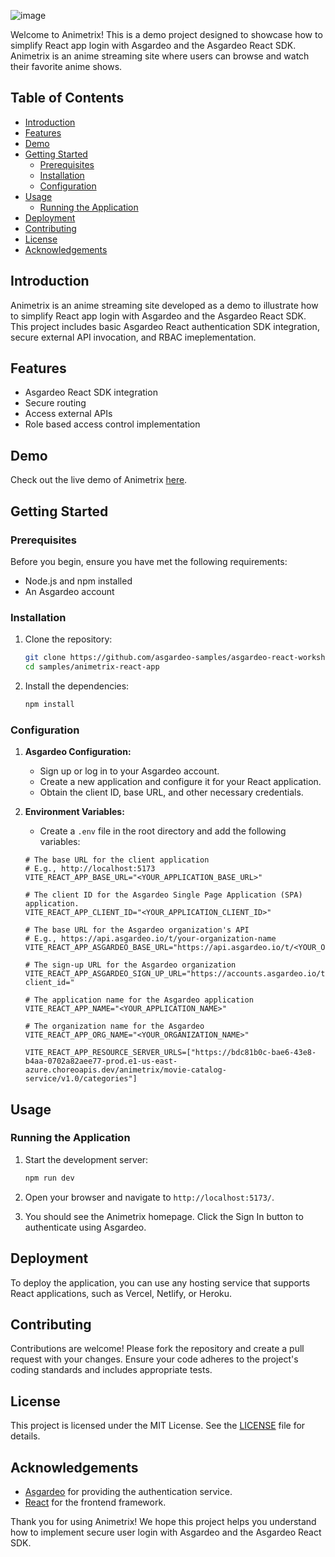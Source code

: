 ![image](https://github.com/user-attachments/assets/ea9ef8c5-50c2-4264-a487-283d1f4de97f)

Welcome to Animetrix! This is a demo project designed to showcase how to simplify React app login with Asgardeo and the Asgardeo React SDK. Animetrix is an anime streaming site where users can browse and watch their favorite anime shows.

## Table of Contents

- [Introduction](#introduction)
- [Features](#features)
- [Demo](#demo)
- [Getting Started](#getting-started)
  - [Prerequisites](#prerequisites)
  - [Installation](#installation)
  - [Configuration](#configuration)
- [Usage](#usage)
  - [Running the Application](#running-the-application)
- [Deployment](#deployment)
- [Contributing](#contributing)
- [License](#license)
- [Acknowledgements](#acknowledgements)

## Introduction

Animetrix is an anime streaming site developed as a demo to illustrate how to simplify React app login with Asgardeo and the Asgardeo React SDK. This project includes basic Asgardeo React authentication SDK integration, secure external API invocation, and RBAC imeplementation.

## Features

- Asgardeo React SDK integration
- Secure routing
- Access external APIs
- Role based access control implementation

## Demo

Check out the live demo of Animetrix [here](#).

## Getting Started

### Prerequisites

Before you begin, ensure you have met the following requirements:

- Node.js and npm installed
- An Asgardeo account

### Installation

1. Clone the repository:
    ```sh
    git clone https://github.com/asgardeo-samples/asgardeo-react-workshop.git
    cd samples/animetrix-react-app
    ```

2. Install the dependencies:
    ```sh
    npm install
    ```

### Configuration

1. **Asgardeo Configuration:**
   - Sign up or log in to your Asgardeo account.
   - Create a new application and configure it for your React application.
   - Obtain the client ID, base URL, and other necessary credentials.

2. **Environment Variables:**
   - Create a `.env` file in the root directory and add the following variables:
    ```env
    # The base URL for the client application
    # E.g., http://localhost:5173
    VITE_REACT_APP_BASE_URL="<YOUR_APPLICATION_BASE_URL>"

    # The client ID for the Asgardeo Single Page Application (SPA) application.
    VITE_REACT_APP_CLIENT_ID="<YOUR_APPLICATION_CLIENT_ID>"

    # The base URL for the Asgardeo organization's API
    # E.g., https://api.asgardeo.io/t/your-organization-name
    VITE_REACT_APP_ASGARDEO_BASE_URL="https://api.asgardeo.io/t/<YOUR_ORGANIZATION_NAME>"

    # The sign-up URL for the Asgardeo organization
    VITE_REACT_APP_ASGARDEO_SIGN_UP_URL="https://accounts.asgardeo.io/t/<YOUR_ORGANIZATION_NAME>/accountrecoveryendpoint/register.do?client_id="

    # The application name for the Asgardeo application
    VITE_REACT_APP_NAME="<YOUR_APPLICATION_NAME>"

    # The organization name for the Asgardeo
    VITE_REACT_APP_ORG_NAME="<YOUR_ORGANIZATION_NAME>"

    VITE_REACT_APP_RESOURCE_SERVER_URLS=["https://bdc81b0c-bae6-43e8-b4aa-0702a82aee77-prod.e1-us-east-azure.choreoapis.dev/animetrix/movie-catalog-service/v1.0/categories"]
    ```

## Usage

### Running the Application

1. Start the development server:
    ```sh
    npm run dev
    ```

2. Open your browser and navigate to `http://localhost:5173/`.

3. You should see the Animetrix homepage. Click the Sign In button to authenticate using Asgardeo.

## Deployment

To deploy the application, you can use any hosting service that supports React applications, such as Vercel, Netlify, or Heroku.

## Contributing

Contributions are welcome! Please fork the repository and create a pull request with your changes. Ensure your code adheres to the project's coding standards and includes appropriate tests.

## License

This project is licensed under the MIT License. See the [LICENSE](LICENSE) file for details.

## Acknowledgements

- [Asgardeo](https://wso2.com/asgardeo/) for providing the authentication service.
- [React](https://reactjs.org/) for the frontend framework.

Thank you for using Animetrix! We hope this project helps you understand how to implement secure user login with Asgardeo and the Asgardeo React SDK.
